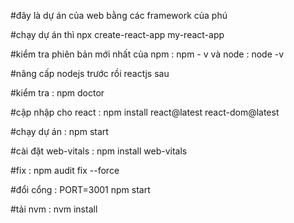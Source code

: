 #đây là dự án của web bằng các framework của phú 

#chạy dự án thì  npx create-react-app my-react-app

#kiểm tra  phiên bản mới nhất của npm : npm - v và node : node -v 

#nâng cấp nodejs trước rồi reactjs sau 

#kiểm tra : npm doctor 

#cập nhập cho react : npm install react@latest react-dom@latest

#chạy dự án : npm start

#cài đặt web-vitals : npm install web-vitals

#fix : npm audit fix --force

#đổi cổng : PORT=3001 npm start

#tải nvm : nvm install 